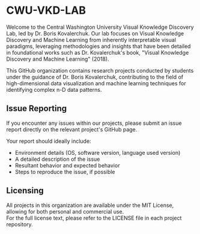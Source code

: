 # CWU-VKD-LAB

Welcome to the Central Washington University Visual Knowledge Discovery Lab, led by Dr. Boris Kovalerchuk. Our lab focuses on Visual Knowledge Discovery and Machine Learning from inherently interpretable visual paradigms, leveraging methodologies and insights that have been detailed in foundational works such as Dr. Kovalerchuk's book, "Visual Knowledge Discovery and Machine Learning" (2018).  

This GitHub organization contains research projects conducted by students under the guidance of Dr. Boris Kovalerchuk, contributing to the field of high-dimensional data visualization and machine learning techniques for identifying complex n-D data patterns.  

## Issue Reporting

If you encounter any issues within our projects, please submit an issue report directly on the relevant project's GitHub page.  

Your report should ideally include:

- Environment details (OS, software version, language used version)
- A detailed description of the issue
- Resultant behavior and expected behavior
- Steps to reproduce the issue, if possible

## Licensing

All projects in this organization are available under the MIT License, allowing for both personal and commercial use.  
For the full license text, please refer to the LICENSE file in each project repository.
